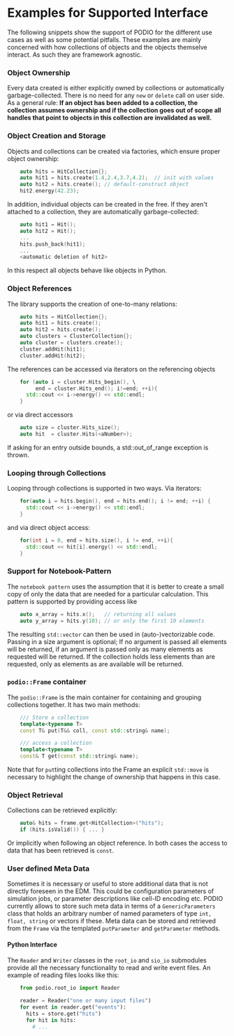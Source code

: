 # Examples for Supported Interface

The following snippets show the support of PODIO for the different use cases as
well as some potential pitfalls. These examples are mainly concerned with how
collections of objects and the objects themselve interact. As such they are
framework agnostic.

### Object Ownership

Every data created is either explicitly owned by collections or automatically garbage-collected. There is no need for any `new` or `delete` call on user side.
As a general rule: **If an object has been added to a collection, the collection
assumes ownership and if the collection goes out of scope all handles that point
to objects in this collection are invalidated as well.**

### Object Creation and Storage

Objects and collections can be created via factories, which ensure proper object ownership:

```cpp
    auto hits = HitCollection{};
    auto hit1 = hits.create(1.4,2.4,3.7,4.2);  // init with values
    auto hit2 = hits.create(); // default-construct object
    hit2.energy(42.23);
```

In addition, individual objects can be created in the free. If they aren't attached to a collection, they are automatically garbage-collected:

```cpp
    auto hit1 = Hit();
    auto hit2 = Hit();
    ...
    hits.push_back(hit1);
    ...
    <automatic deletion of hit2>
```

In this respect all objects behave like objects in Python.

### Object References

The library supports the creation of one-to-many relations:

```cpp
    auto hits = HitCollection{};
    auto hit1 = hits.create();
    auto hit2 = hits.create();
    auto clusters = ClusterCollection{};
    auto cluster = clusters.create();
    cluster.addHit(hit1);
    cluster.addHit(hit2);
```

The references can be accessed via iterators on the referencing objects

```cpp
    for (auto i = cluster.Hits_begin(), \
         end = cluster.Hits_end(); i!=end; ++i){
      std::cout << i->energy() << std::endl;
    }
```

or via direct accessors

```cpp
    auto size = cluster.Hits_size();
    auto hit  = cluster.Hits(<aNumber>);
```

If asking for an entry outside bounds, a std::out_of_range exception is thrown.


### Looping through Collections
Looping through collections is supported in two ways. Via iterators:

```cpp
    for(auto i = hits.begin(), end = hits.end(); i != end; ++i) {
      std::cout << i->energy() << std::endl;
    }
```

and via direct object access:

```cpp
    for(int i = 0, end = hits.size(), i != end, ++i){
      std::cout << hit[i].energy() << std::endl;
    }
```

### Support for Notebook-Pattern

The `notebook pattern` uses the assumption that it is better to create a small
copy of only the data that are needed for a particular calculation. This
pattern is supported by providing access like

```cpp
    auto x_array = hits.x();   // returning all values
    auto y_array = hits.y(10); // or only the first 10 elements
```

The resulting `std::vector` can then be used in (auto-)vectorizable code.
Passing in a size argument is optional; If no argument is passed all elements will be returned,
if an argument is passed only as many elements as requested will be returned.
If the collection holds less elements than are requested, only as elements as are available will be returned.

### `podio::Frame` container

The `podio::Frame` is the main container for containing and grouping collections
together. It has two main methods:

```cpp
    /// Store a collection
    template<typename T>
    const T& put(T&& coll, const std::string& name);

    /// access a collection
    template<typename T>
    const& T get(const std::string& name);
```

Note that for `put`ting collections into the Frame an explicit `std::move` is
necessary to highlight the change of ownership that happens in this case.

### Object Retrieval

Collections can be retrieved explicitly:

```cpp
    auto& hits = frame.get<HitCollection>("hits");
    if (hits.isValid()) { ... }
```

Or implicitly when following an object reference. In both cases the access to data that has been retrieved is `const`.


### User defined Meta Data

Sometimes it is necessary or useful to store additional data that is not directly foreseen in the EDM.
This could be configuration parameters of simulation jobs, or parameter descriptions like cell-ID encoding etc. PODIO currently allows to store such meta data in terms of a `GenericParameters` class that
holds an arbitrary number of named parameters of type `int, float, string` or vectors if these.
Meta data can be stored and retrieved from the `Frame` via the templated `putParameter` and `getParameter` methods.

#### Python Interface

The `Reader` and `Writer` classes in the `root_io` and `sio_io` submodules
provide all the necessary functionality to read and write event files. An
example of reading files looks like this:


```python
    from podio.root_io import Reader
    
    reader = Reader("one or many input files")
    for event in reader.get("events"):
      hits = store.get("hits")
      for hit in hits:
        # ...
```

